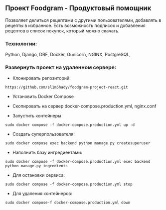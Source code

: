 ## Проект Foodgram - Продуктовый помощник

Позволяет делиться рецептами с другими пользователями, добавлять в рецепты в избранное.
Есть возможность подписок и добавления рецептов в список покупок, который можно скачать.


### Технологии:

Python, Django, DRF, Docker, Gunicorn, NGINX, PostgreSQL, 

### Развернуть проект на удаленном сервере:

- Клонировать репозиторий:
```
https://github.com/sl1m5hady/foodgram-project-react.git
```

- Установить Docker Compose


- Скопировать на сервер docker-compose.production.yml, nginx.conf


- Запустить контейнеры
```
sudo docker compose -f docker-compose.production.yml up -d
```

- Создать суперпользователя:
```
sudo docker compose exec backend python manage.py createsuperuser
```


- Наполнить базу ингредиентами:
```
sudo docker compose -f docker-compose.production.yml exec backend python manage.py ingredients
```

- Для остановки сервиса:
```
sudo docker compose -f docker-compose.production.yml stop
```

- Для удаления контейнеров:
```
sudo docker compose-f docker-compose.production.yml down
```
